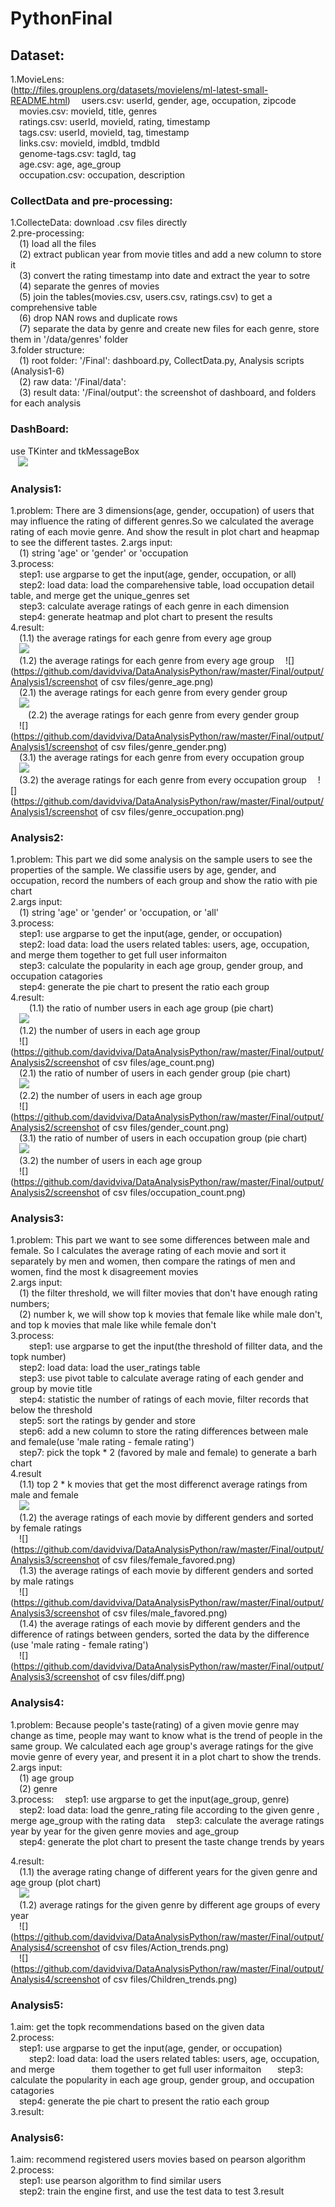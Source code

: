 # PythonFinal

## Dataset:  
  1.MovieLens:  
  (http://files.grouplens.org/datasets/movielens/ml-latest-small-README.html)
  &emsp;users.csv: userId, gender, age, occupation, zipcode  
  &emsp;movies.csv: movieId, title, genres  
  &emsp;ratings.csv: userId, movieId, rating, timestamp  
  &emsp;tags.csv: userId, movieId, tag, timestamp  
  &emsp;links.csv: movieId, imdbId, tmdbId  
  &emsp;genome-tags.csv: tagId, tag  
  &emsp;age.csv: age, age_group  
  &emsp;occupation.csv: occupation, description  
  
### CollectData and pre-processing:    
  1.CollecteData: download .csv files directly  
  2.pre-processing:  
  &emsp;(1) load all the files    
  &emsp;(2) extract publican year from movie titles and add a new column to store it  
  &emsp;(3) convert the rating timestamp into date and extract the year to sotre  
  &emsp;(4) separate the genres of movies  
  &emsp;(5) join the tables(movies.csv, users.csv, ratings.csv) to get a comprehensive table  
  &emsp;(6) drop NAN rows and duplicate rows   
  &emsp;(7) separate the data by genre and create new files for each genre, store them in '/data/genres' folder    
  3.folder structure:  
  &emsp;(1) root folder: '/Final': dashboard.py, CollectData.py, Analysis scripts (Analysis1-6)    
  &emsp;(2) raw data: '/Final/data':   
  &emsp;(3) result data: '/Final/output': the screenshot of dashboard, and folders for each analysis  
  
### DashBoard:  
  use TKinter and tkMessageBox  
    ![](https://github.com/davidviva/DataAnalysisPython/raw/master/Final/output/dashboard.png)  
    
### Analysis1:  
  1.problem: There are 3 dimensions(age, gender, occupation) of users that may influence the rating of different genres.So we calculated the average rating of each movie genre. And show the result in plot chart and heapmap to see the different tastes. 
  2.args input:  
      &emsp;(1) string 'age' or 'gender' or 'occupation    
  3.process:  
      &emsp;step1: use argparse to get the input(age, gender, occupation, or all)  
      &emsp;step2: load data: load the comparehensive table, load occupation detail table, and merge
               get the unique_genres set  
      &emsp;step3: calculate average ratings of each genre in each dimension  
      &emsp;step4: generate heatmap and plot chart to present the results  
  4.result:   
      &emsp;(1.1) the average ratings for each genre from every age group  
      &emsp;![](https://github.com/davidviva/DataAnalysisPython/raw/master/Final/output/Analysis1/genre_age_fig.png)       
      &emsp;(1.2) the average ratings for each genre from every age group 
      &emsp;![](https://github.com/davidviva/DataAnalysisPython/raw/master/Final/output/Analysis1/screenshot of csv files/genre_age.png)  
      &emsp;(2.1) the average ratings for each genre from every gender group    
      &emsp;![](https://github.com/davidviva/DataAnalysisPython/raw/master/Final/output/Analysis1/genre_gender_fig.png)    
      &emsp;&emsp;(2.2) the average ratings for each genre from every gender group    
      &emsp;![](https://github.com/davidviva/DataAnalysisPython/raw/master/Final/output/Analysis1/screenshot of csv files/genre_gender.png)  
      &emsp;(3.1) the average ratings for each genre from every occupation group   
      &emsp;![](https://github.com/davidviva/DataAnalysisPython/raw/master/Final/output/Analysis1/genre_occupation_fig.png)  
      &emsp;(3.2) the average ratings for each genre from every occupation group 
      &emsp;![](https://github.com/davidviva/DataAnalysisPython/raw/master/Final/output/Analysis1/screenshot of csv files/genre_occupation.png)
        
### Analysis2:  
  1.problem: This part we did some analysis on the sample users to see the properties of the sample. We classifie users by age, gender, and occupation, record the numbers of each group and show the ratio with pie chart  
  2.args input:   
      &emsp;(1) string 'age' or 'gender' or 'occupation, or 'all'  
  3.process:  
      &emsp;step1: use argparse to get the input(age, gender, or occupation)   
      &emsp;step2: load data: load the users related tables: users, age, occupation, and merge
               them together to get full user informaiton  
      &emsp;step3: calculate the popularity in each age group, gender group, and occupation catagories   
      &emsp;step4: generate the pie chart to present the ratio each group  
  4.result:  
      &emsp;(1.1) the ratio of number users in each age group (pie chart)  
      &emsp;![](https://github.com/davidviva/DataAnalysisPython/raw/master/Final/output/Analysis2/figure_age.png)       
      &emsp;(1.2) the number of users in each age group  
      &emsp;![](https://github.com/davidviva/DataAnalysisPython/raw/master/Final/output/Analysis2/screenshot of csv files/age_count.png)  
      &emsp;(2.1) the ratio of number of users in each gender group (pie chart)  
      &emsp;![](https://github.com/davidviva/DataAnalysisPython/raw/master/Final/output/Analysis2/figure_gender.png)       
      &emsp;(2.2) the number of users in each age group  
      &emsp;![](https://github.com/davidviva/DataAnalysisPython/raw/master/Final/output/Analysis2/screenshot of csv files/gender_count.png)  
      &emsp;(3.1) the ratio of number of users in each occupation group (pie chart)  
      &emsp;![](https://github.com/davidviva/DataAnalysisPython/raw/master/Final/output/Analysis2/figure_occupation.png)       
      &emsp;(3.2) the number of users in each age group  
      &emsp;![](https://github.com/davidviva/DataAnalysisPython/raw/master/Final/output/Analysis2/screenshot of csv files/occupation_count.png)  
      
### Analysis3:  
  1.problem: This part we want to see some differences between male and female. So I calculates the average rating of each movie and sort it separately by men and women, then compare the ratings of men and women, find the most k disagreement movies  
  2.args input:  
      &emsp;(1) the filter threshold, we will filter movies that don't have enough rating numbers;  
      &emsp;(2) number k, we will show top k movies that female like while male don't, and top k movies that male like while female don't  
  3.process:  
      &emsp;step1: use argparse to get the input(the threshold of fillter data, and the topk number)  
      &emsp;step2: load data: load the user_ratings table  
      &emsp;step3: use pivot table to calculate average rating of each gender and group by movie title   
      &emsp;step4: statistic the number of ratings of each movie, filter records that below the threshold   
      &emsp;step5: sort the ratings by gender and store   
      &emsp;step6: add a new column to store the rating differences between male and female(use 'male rating - female rating')   
      &emsp;step7: pick the topk * 2 (favored by male and female) to generate a barh chart  
  4.result  
      &emsp;(1.1) top 2 * k movies that get the most differenct average ratings from male and female  
      &emsp;![](https://github.com/davidviva/DataAnalysisPython/raw/master/Final/output/Analysis3/figure_3.png)         
      &emsp;(1.2) the average ratings of each movie by different genders and sorted by female ratings  
      &emsp;![](https://github.com/davidviva/DataAnalysisPython/raw/master/Final/output/Analysis3/screenshot of csv files/female_favored.png)  
      &emsp;(1.3) the average ratings of each movie by different genders and sorted by male ratings   
      &emsp;![](https://github.com/davidviva/DataAnalysisPython/raw/master/Final/output/Analysis3/screenshot of csv files/male_favored.png)  
      &emsp;(1.4) the average ratings of each movie by different genders and the difference of ratings between genders, sorted the data by the difference (use 'male rating - female rating')   
      &emsp;![](https://github.com/davidviva/DataAnalysisPython/raw/master/Final/output/Analysis3/screenshot of csv files/diff.png)  
      
### Analysis4:  
  1.problem: Because people's taste(rating) of a given movie genre may change as time, people may want to know what is the trend of people in the same group. We calculated each age group's average ratings for the give movie genre of every year, and present it in a plot chart to show the trends.  
  2.args input:  
      &emsp;(1) age group  
      &emsp;(2) genre  
  3.process: 
      &emsp;step1: use argparse to get the input(age_group, genre)  
      &emsp;step2: load data: load the genre_rating file according to the given genre , merge age_group with the rating data
      &emsp;step3: calculate the average ratings year by year for the given genre movies and age_group   
      &emsp;step4: generate the plot chart to present the taste change trends by years
     
  4.result:  
      &emsp;(1.1) the average rating change of different years for the given genre and age group (plot chart)  
      &emsp;![](https://github.com/davidviva/DataAnalysisPython/raw/master/Final/output/Analysis4/Action35-44.png)       
      &emsp;(1.2) average ratings for the given genre by different age groups of every year  
      &emsp;![](https://github.com/davidviva/DataAnalysisPython/raw/master/Final/output/Analysis4/screenshot of csv files/Action_trends.png)  
      &emsp;![](https://github.com/davidviva/DataAnalysisPython/raw/master/Final/output/Analysis4/screenshot of csv files/Children_trends.png)  
  
### Analysis5:  
  1.aim: get the topk recommendations based on the given data  
  2.process:  
      &emsp;step1: use argparse to get the input(age, gender, or occupation)  
      &emsp;step2: load data: load the users related tables: users, age, occupation, and merge
               them together to get full user informaiton  
      &emsp;step3: calculate the popularity in each age group, gender group, and occupation catagories   
      &emsp;step4: generate the pie chart to present the ratio each group  
  3.result:  
  
### Analysis6:  
  1.aim: recommend registered users movies based on pearson algorithm  
  2.process:  
      &emsp;step1: use pearson algorithm to find similar users  
      &emsp;step2: train the engine first, and use the test data to test
  3.result

    
